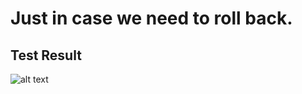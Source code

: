 # Just in case we need to roll back.
## Test Result
![alt text](https://github.com/ywCN/SSW555Project/blob/master/archived/backup/back%20up%20of%20project%206/Output.png)